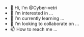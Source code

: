 - 👋 Hi, I’m @Cyber-vetri
- 👀 I’m interested in ...
- 🌱 I’m currently learning ...
- 💞️ I’m looking to collaborate on ...
- 📫 How to reach me ...

<!---
Cyber-vetri/Cyber-vetri is a ✨ special ✨ repository because its `README.md` (this file) appears on your GitHub profile.
You can click the Preview link to take a look at your changes.
--->
